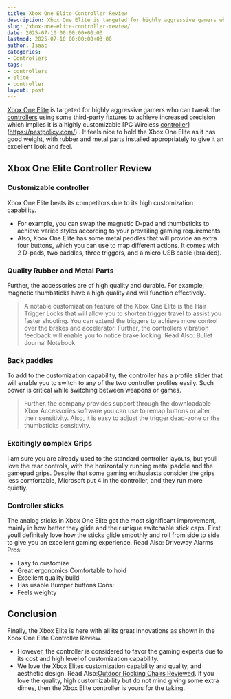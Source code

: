 ```yaml
---
title: Xbox One Elite Controller Review
description: Xbox One Elite is targeted for highly aggressive gamers who can tweak the controllers using some third-party fixtures to achieve increased precision which...
slug: /xbox-one-elite-controller-review/
date: 2025-07-10 00:00:00+00:00
lastmod: 2025-07-10 00:00:00+03:00
author: Isaac
categories:
- Controllers
tags:
- controllers
- elite
- controller
layout: post
---
```

[Xbox One Elite](https://www.amazon.com/dp/B00ZDNNRB8/?tag=p-policy-20)
is targeted for highly aggressive gamers who can tweak the [controllers](https://pestpolicy.com/best-controller-for-retropie/) using some third-party fixtures to achieve increased precision  which implies it is a highly customizable
[PC Wireless [controller](https://pestpolicy.com/best-controller-for-rocket-league/)](https://pestpolicy.com/)
.
It feels nice to hold the Xbox One Elite as it has good weight, with rubber and metal parts installed appropriately to give it an excellent look and feel.
## Xbox One Elite Controller Review
### Customizable controller
Xbox One Elite beats its competitors due to its high customization capability.
- For example, you can swap the magnetic D-pad and thumbsticks to achieve varied styles according to your prevailing gaming requirements.
- Also, Xbox One Elite has some metal peddles that will provide an extra four buttons, which you can use to map different actions.
It comes with 2 D-pads, two paddles, three triggers, and a micro USB cable (braided).

### Quality Rubber and Metal Parts
Further, the accessories are of high quality and durable. For example, magnetic thumbsticks have a high quality and will function effectively.
> A notable customization feature of the Xbox One Elite is the Hair Trigger Locks that will allow you to shorten trigger travel to assist you faster shooting.
You can extend the triggers to achieve more control over the brakes and accelerator. Further, the controllers vibration feedback will enable you to notice brake locking.
Read Also:
Bullet Journal Notebook
### Back paddles
To add to the customization capability, the controller has a profile slider that will enable you to switch to any of the two controller profiles easily. Such power is critical while switching between weapons or games.
> Further, the company provides support through the downloadable Xbox Accessories software you can use to remap buttons or alter their sensitivity.
Also, it is easy to adjust the trigger dead-zone or the thumbsticks sensitivity.
### Excitingly complex Grips
I am sure you are already used to the standard controller layouts, but youll love the rear controls, with the horizontally running metal paddle and the gamepad grips.
Despite that some gaming enthusiasts consider the grips less comfortable, Microsoft put 4 in the controller, and they run more quietly.
### Controller sticks
The analog sticks in Xbox One Elite got the most significant improvement, mainly in how better they glide and their unique switchable stick caps.
First, youll definitely love how the sticks glide smoothly and roll from side to side to give you an excellent gaming experience. Read Also:
Driveway Alarms
Pros:
- Easy to customize
- Great ergonomics  Comfortable to hold
- Excellent quality build
- Has usable Bumper buttons
Cons:
- Feels weighty

## Conclusion
Finally, the Xbox Elite is here with all its great innovations as shown in the Xbox One Elite Controller Review.
- However, the controller is considered to favor the gaming experts due to its cost and high level of customization capability.
- We love the Xbox Elites customization capability and quality, and aesthetic design. Read Also:[Outdoor Rocking Chairs Reviewed](https://pestpolicy.com/best-outdoor-rocking-chairs/).
If you love the quality, high customizability but do not mind giving some extra dimes, then the Xbox Elite controller is yours for the taking.